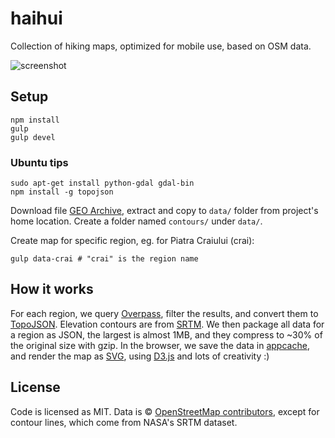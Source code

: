 # haihui

Collection of hiking maps, optimized for mobile use, based on OSM data.

![screenshot](https://raw.githubusercontent.com/mgax/haihui/master/media/screenshot.jpg)

## Setup

```shell
npm install
gulp
gulp devel
```

### Ubuntu tips

```shell
sudo apt-get install python-gdal gdal-bin
npm install -g topojson
```

Download file [GEO
Archive](https://grep.ro/quickpub/srtm/srtm-1arcsec-ro.tiff.bz2), extract and
copy to `data/` folder from project's home location. Create a folder named
`contours/` under `data/`.

Create map for specific region, eg. for Piatra Craiului (crai):

```shell
gulp data-crai # "crai" is the region name
```

## How it works

For each region, we query [Overpass](http://overpass-api.de), filter the
results, and convert them to
[TopoJSON](https://github.com/mbostock/topojson/wiki). Elevation
contours are from
[SRTM](https://en.wikipedia.org/wiki/Shuttle_Radar_Topography_Mission).
We then package all data for a region as JSON, the largest is almost
1MB, and they compress to ~30% of the original size with gzip. In the
browser, we save the data in
[appcache](https://en.wikipedia.org/wiki/Cache_manifest_in_HTML5), and
render the map as
[SVG](https://en.wikipedia.org/wiki/Scalable_Vector_Graphics), using
[D3.js](http://d3js.org) and lots of creativity :)


## License

Code is licensed as MIT. Data is © [OpenStreetMap
contributors](http://www.openstreetmap.org/copyright), except for
contour lines, which come from NASA's SRTM dataset.
